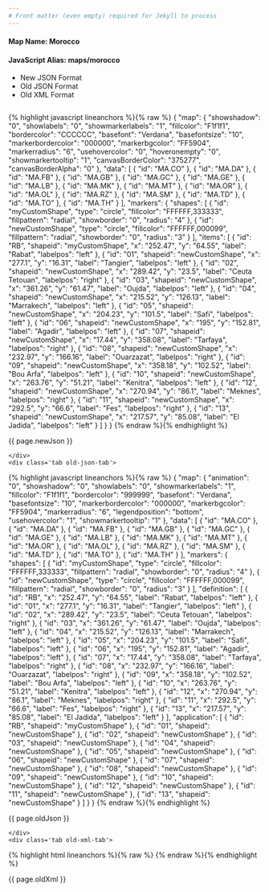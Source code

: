 ```yaml
---
# Front matter (even empty) required for Jekyll to process
---
```


#### Map Name: Morocco

#### JavaScript Alias: maps/morocco


<ul class='code-tabs'>
    <li class='active'>
        <a data-toggle='new-json'>New JSON Format</a>
    </li>
    <li>
        <a data-toggle='old-json'>Old JSON Format</a>
    </li>
    <li>
        <a data-toggle='old-xml'>Old XML Format</a>
    </li>
</ul>
<div class='tab-content'>
    <pre class='plain-code'></pre>
    <div class='tab new-json-tab active'>
{% highlight javascript lineanchors %}{% raw %}
{
    "map": {
        "showshadow": "0",
        "showlabels": "0",
        "showmarkerlabels": "1",
        "fillcolor": "F1f1f1",
        "bordercolor": "CCCCCC",
        "basefont": "Verdana",
        "basefontsize": "10",
        "markerbordercolor": "000000",
        "markerbgcolor": "FF5904",
        "markerradius": "6",
        "usehovercolor": "0",
        "hoveronempty": "0",
        "showmarkertooltip": "1",
        "canvasBorderColor": "375277",
        "canvasBorderAlpha": "0"
    },
    "data": [
        {
            "id": "MA.CO"
        },
        {
            "id": "MA.DA"
        },
        {
            "id": "MA.FB"
        },
        {
            "id": "MA.GB"
        },
        {
            "id": "MA.GC"
        },
        {
            "id": "MA.GE"
        },
        {
            "id": "MA.LB"
        },
        {
            "id": "MA.MK"
        },
        {
            "id": "MA.MT"
        },
        {
            "id": "MA.OR"
        },
        {
            "id": "MA.OL"
        },
        {
            "id": "MA.RZ"
        },
        {
            "id": "MA.SM"
        },
        {
            "id": "MA.TD"
        },
        {
            "id": "MA.TO"
        },
        {
            "id": "MA.TH"
        }
    ],
    "markers": {
        "shapes": [
            {
                "id": "myCustomShape",
                "type": "circle",
                "fillcolor": "FFFFFF,333333",
                "fillpattern": "radial",
                "showborder": "0",
                "radius": "4"
            },
            {
                "id": "newCustomShape",
                "type": "circle",
                "fillcolor": "FFFFFF,000099",
                "fillpattern": "radial",
                "showborder": "0",
                "radius": "3"
            }
        ],
        "items": [
            {
                "id": "RB",
                "shapeid": "myCustomShape",
                "x": "252.47",
                "y": "64.55",
                "label": "Rabat",
                "labelpos": "left"
            },
            {
                "id": "01",
                "shapeid": "newCustomShape",
                "x": "277.1",
                "y": "16.31",
                "label": "Tangier",
                "labelpos": "left"
            },
            {
                "id": "02",
                "shapeid": "newCustomShape",
                "x": "289.42",
                "y": "23.5",
                "label": "Ceuta Tetouan",
                "labelpos": "right"
            },
            {
                "id": "03",
                "shapeid": "newCustomShape",
                "x": "361.26",
                "y": "61.47",
                "label": "Oujda",
                "labelpos": "left"
            },
            {
                "id": "04",
                "shapeid": "newCustomShape",
                "x": "215.52",
                "y": "126.13",
                "label": "Marrakech",
                "labelpos": "left"
            },
            {
                "id": "05",
                "shapeid": "newCustomShape",
                "x": "204.23",
                "y": "101.5",
                "label": "Safi",
                "labelpos": "left"
            },
            {
                "id": "06",
                "shapeid": "newCustomShape",
                "x": "195",
                "y": "152.81",
                "label": "Agadir",
                "labelpos": "left"
            },
            {
                "id": "07",
                "shapeid": "newCustomShape",
                "x": "17.44",
                "y": "358.08",
                "label": "Tarfaya",
                "labelpos": "right"
            },
            {
                "id": "08",
                "shapeid": "newCustomShape",
                "x": "232.97",
                "y": "166.16",
                "label": "Ouarzazat",
                "labelpos": "right"
            },
            {
                "id": "09",
                "shapeid": "newCustomShape",
                "x": "358.18",
                "y": "102.52",
                "label": "Bou Arfa",
                "labelpos": "left"
            },
            {
                "id": "10",
                "shapeid": "newCustomShape",
                "x": "263.76",
                "y": "51.21",
                "label": "Kenitra",
                "labelpos": "left"
            },
            {
                "id": "12",
                "shapeid": "newCustomShape",
                "x": "270.94",
                "y": "86.1",
                "label": "Meknes",
                "labelpos": "right"
            },
            {
                "id": "11",
                "shapeid": "newCustomShape",
                "x": "292.5",
                "y": "66.6",
                "label": "Fes",
                "labelpos": "right"
            },
            {
                "id": "13",
                "shapeid": "newCustomShape",
                "x": "217.57",
                "y": "85.08",
                "label": "El Jadida",
                "labelpos": "left"
            }
        ]
    }
}
{% endraw %}{% endhighlight %}


<p class='text-success'>{{ page.newJson }}</p>

    </div>
    <div class='tab old-json-tab'>
{% highlight javascript lineanchors %}{% raw %}
{
    "map": {
        "animation": "0",
        "showshadow": "0",
        "showlabels": "0",
        "showmarkerlabels": "1",
        "fillcolor": "F1f1f1",
        "bordercolor": "999999",
        "basefont": "Verdana",
        "basefontsize": "10",
        "markerbordercolor": "000000",
        "markerbgcolor": "FF5904",
        "markerradius": "6",
        "legendposition": "bottom",
        "usehovercolor": "1",
        "showmarkertooltip": "1"
    },
    "data": [
        {
            "id": "MA.CO"
        },
        {
            "id": "MA.DA"
        },
        {
            "id": "MA.FB"
        },
        {
            "id": "MA.GB"
        },
        {
            "id": "MA.GC"
        },
        {
            "id": "MA.GE"
        },
        {
            "id": "MA.LB"
        },
        {
            "id": "MA.MK"
        },
        {
            "id": "MA.MT"
        },
        {
            "id": "MA.OR"
        },
        {
            "id": "MA.OL"
        },
        {
            "id": "MA.RZ"
        },
        {
            "id": "MA.SM"
        },
        {
            "id": "MA.TD"
        },
        {
            "id": "MA.TO"
        },
        {
            "id": "MA.TH"
        }
    ],
    "markers": {
        "shapes": [
            {
                "id": "myCustomShape",
                "type": "circle",
                "fillcolor": "FFFFFF,333333",
                "fillpattern": "radial",
                "showborder": "0",
                "radius": "4"
            },
            {
                "id": "newCustomShape",
                "type": "circle",
                "fillcolor": "FFFFFF,000099",
                "fillpattern": "radial",
                "showborder": "0",
                "radius": "3"
            }
        ],
        "definition": [
            {
                "id": "RB",
                "x": "252.47",
                "y": "64.55",
                "label": "Rabat",
                "labelpos": "left"
            },
            {
                "id": "01",
                "x": "277.1",
                "y": "16.31",
                "label": "Tangier",
                "labelpos": "left"
            },
            {
                "id": "02",
                "x": "289.42",
                "y": "23.5",
                "label": "Ceuta Tetouan",
                "labelpos": "right"
            },
            {
                "id": "03",
                "x": "361.26",
                "y": "61.47",
                "label": "Oujda",
                "labelpos": "left"
            },
            {
                "id": "04",
                "x": "215.52",
                "y": "126.13",
                "label": "Marrakech",
                "labelpos": "left"
            },
            {
                "id": "05",
                "x": "204.23",
                "y": "101.5",
                "label": "Safi",
                "labelpos": "left"
            },
            {
                "id": "06",
                "x": "195",
                "y": "152.81",
                "label": "Agadir",
                "labelpos": "left"
            },
            {
                "id": "07",
                "x": "17.44",
                "y": "358.08",
                "label": "Tarfaya",
                "labelpos": "right"
            },
            {
                "id": "08",
                "x": "232.97",
                "y": "166.16",
                "label": "Ouarzazat",
                "labelpos": "right"
            },
            {
                "id": "09",
                "x": "358.18",
                "y": "102.52",
                "label": "Bou Arfa",
                "labelpos": "left"
            },
            {
                "id": "10",
                "x": "263.76",
                "y": "51.21",
                "label": "Kenitra",
                "labelpos": "left"
            },
            {
                "id": "12",
                "x": "270.94",
                "y": "86.1",
                "label": "Meknes",
                "labelpos": "right"
            },
            {
                "id": "11",
                "x": "292.5",
                "y": "66.6",
                "label": "Fes",
                "labelpos": "right"
            },
            {
                "id": "13",
                "x": "217.57",
                "y": "85.08",
                "label": "El Jadida",
                "labelpos": "left"
            }
        ],
        "application": [
            {
                "id": "RB",
                "shapeid": "myCustomShape"
            },
            {
                "id": "01",
                "shapeid": "newCustomShape"
            },
            {
                "id": "02",
                "shapeid": "newCustomShape"
            },
            {
                "id": "03",
                "shapeid": "newCustomShape"
            },
            {
                "id": "04",
                "shapeid": "newCustomShape"
            },
            {
                "id": "05",
                "shapeid": "newCustomShape"
            },
            {
                "id": "06",
                "shapeid": "newCustomShape"
            },
            {
                "id": "07",
                "shapeid": "newCustomShape"
            },
            {
                "id": "08",
                "shapeid": "newCustomShape"
            },
            {
                "id": "09",
                "shapeid": "newCustomShape"
            },
            {
                "id": "10",
                "shapeid": "newCustomShape"
            },
            {
                "id": "12",
                "shapeid": "newCustomShape"
            },
            {
                "id": "11",
                "shapeid": "newCustomShape"
            },
            {
                "id": "13",
                "shapeid": "newCustomShape"
            }
        ]
    }
}
{% endraw %}{% endhighlight %}


<p class='text-success'>{{ page.oldJson }}</p>

    </div>
    <div class='tab old-xml-tab'>
{% highlight html lineanchors %}{% raw %}
<map animation='0' showShadow='0' showLabels='0' showMarkerLabels='1' fillColor='F1f1f1' borderColor='999999' baseFont='Verdana' baseFontSize='10' markerBorderColor='000000' markerBgColor='FF5904' markerRadius='6' legendPosition='bottom' useHoverColor='1' showMarkerToolTip='1'  >
	<data>
		<entity id='MA.CO'  />
		<entity id='MA.DA'  />
		<entity id='MA.FB'  />
		<entity id='MA.GB'  />
		<entity id='MA.GC'  />
		<entity id='MA.GE'  />
		<entity id='MA.LB'  />
		<entity id='MA.MK'  />
		<entity id='MA.MT'  />
		<entity id='MA.OR'  />
		<entity id='MA.OL'  />
		<entity id='MA.RZ'  />
		<entity id='MA.SM'  />
		<entity id='MA.TD'  />
		<entity id='MA.TO'  />
		<entity id='MA.TH'  />
	</data>
	<markers>
	<shapes>
	     <shape id='myCustomShape' type='circle' fillcolor='FFFFFF,333333' fillPattern='radial' showBorder='0' radius='4'/>
		 <shape id='newCustomShape' type='circle' fillcolor='FFFFFF,000099' fillPattern='radial' showBorder='0' radius='3'/>
		 </shapes>
		<definition>
			<marker id='RB' x='252.47' y='64.55' label='Rabat' labelPos='left'  />
			<marker id='01' x='277.1' y='16.31' label='Tangier' labelPos='left'  />
			<marker id='02' x='289.42' y='23.5' label='Ceuta Tetouan' labelPos='right'  />
			<marker id='03' x='361.26' y='61.47' label='Oujda' labelPos='left'  />
			<marker id='04' x='215.52' y='126.13' label='Marrakech' labelPos='left'  />
			<marker id='05' x='204.23' y='101.5' label='Safi' labelPos='left'  />
			<marker id='06' x='195' y='152.81' label='Agadir' labelPos='left'  />
			<marker id='07' x='17.44' y='358.08' label='Tarfaya' labelPos='right'  />
			<marker id='08' x='232.97' y='166.16' label='Ouarzazat' labelPos='right'  />
			<marker id='09' x='358.18' y='102.52' label='Bou Arfa' labelPos='left'  />
			<marker id='10' x='263.76' y='51.21' label='Kenitra' labelPos='left'  />
			<marker id='12' x='270.94' y='86.1' label='Meknes' labelPos='right'  />
			<marker id='11' x='292.5' y='66.6' label='Fes' labelPos='right'  />
			<marker id='13' x='217.57' y='85.08' label='El Jadida' labelPos='left'  />
		</definition>
		<application>
			<marker id='RB' shapeId='myCustomShape'  />
			<marker id='01' shapeId='newCustomShape'  />
			<marker id='02' shapeId='newCustomShape'  />
			<marker id='03' shapeId='newCustomShape'  />
			<marker id='04' shapeId='newCustomShape'  />
			<marker id='05' shapeId='newCustomShape'  />
			<marker id='06' shapeId='newCustomShape'  />
			<marker id='07' shapeId='newCustomShape'  />
			<marker id='08' shapeId='newCustomShape'  />
			<marker id='09' shapeId='newCustomShape'  />
			<marker id='10' shapeId='newCustomShape'  />
			<marker id='12' shapeId='newCustomShape'  />
			<marker id='11' shapeId='newCustomShape'  />
			<marker id='13' shapeId='newCustomShape'  />
		</application>
	</markers>
</map>
{% endraw %}{% endhighlight %}

<p class='text-success'>{{ page.oldXml }}</p>

</div>
</div>
